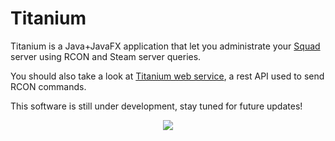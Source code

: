 # Titanium

Titanium is a Java+JavaFX application that let you administrate your [Squad](http://joinsquad.com/) server using RCON and Steam server queries.

You should also take a look at [Titanium web service](https://github.com/ScreachFr/titanium_webService), a rest API used to send RCON commands.

This software is still under development, stay tuned for future updates!
<p align="center">
  <img src="https://i.imgur.com/6PZVB8u.png" />
</p>
